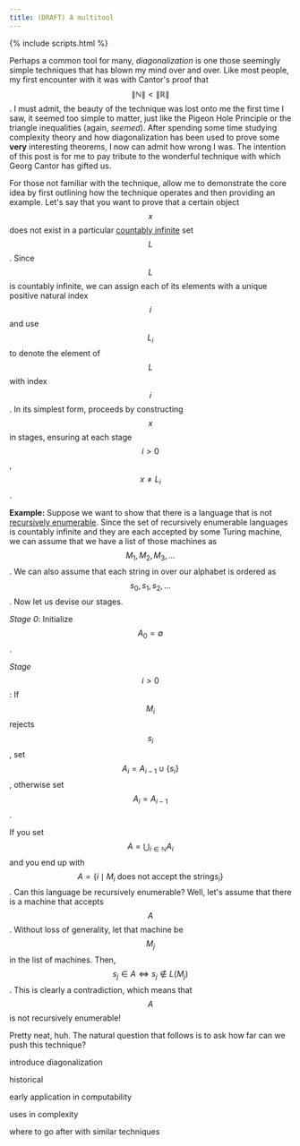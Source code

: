 ```yaml
---
title: (DRAFT) A multitool
---
```


{% include scripts.html %}

Perhaps a common tool for many, *diagonalization* is one those seemingly simple techniques that has blown my mind
over and over. Like most people, my first encounter with it was with Cantor's proof that $$\|\mathbb{N}\| < \|\mathbb{R}\|$$.
I must admit, the beauty of the technique was lost onto me the first time I saw, it seemed too simple to matter, just like
the Pigeon Hole Principle or the triangle inequalities (again, *seemed*). After spending some time studying complexity 
theory and how diagonalization has been used to prove some **very** interesting theorems, I now can admit how wrong I was.
The intention of this post is for me to pay tribute to the wonderful technique with which Georg Cantor has gifted us.

For those not familiar with the technique, allow me to demonstrate the core idea by first outlining how the technique operates and then providing an example.
Let's say that you want to prove that a certain object $$x$$ does not exist in a particular [countably infinite](https://en.wikipedia.org/wiki/Countable_set) 
set $$L$$. Since $$L$$ is countably infinite, we can assign each of its elements with a unique positive natural index $$i$$
and use $$L_i$$ to denote the element of $$L$$ with index $$i$$.
In its simplest form, proceeds by constructing $$x$$ in stages, ensuring at each stage $$i>0$$, $$x \neq L_i$$.

**Example:** Suppose we want to show that there is a language that is not 
[recursively enumerable](https://en.wikipedia.org/wiki/Recursively_enumerable_language).
Since the set of recursively enumerable languages is countably infinite and they are each accepted by some 
Turing machine, we can assume that we have a list of those machines as $$M_1, M_2, M_3, \ldots$$.
We can also assume that each string in over our alphabet is ordered as $$s_0, s_1, s_2, \ldots$$.
Now let us devise our stages.

*Stage 0*: Initialize $$A_0 = \emptyset$$.

*Stage* $$i>0$$: If $$M_i$$ rejects $$s_i$$, set $$A_i = A_{i-1} \cup \{s_i\}$$, otherwise set $$A_i = A_{i-1}$$.

If you set $$A = \bigcup_{i \in \mathbb{N}} A_i$$ and you end up with
 $$A = \{ i \mid M_i \text{ does not accept the string} s_i\}$$.
Can this language be recursively enumerable? Well, let's assume that there is a machine that accepts $$A$$. Without loss
of generality, let that machine be $$M_j$$ in the list of machines. Then, $$s_j \in A \iff s_j \not\in L(M_j)$$. This is
clearly a contradiction, which means that $$A$$ is not recursively enumerable!

Pretty neat, huh. The natural question that follows is to ask how far can we push this technique?


introduce diagonalization

historical

early application in computability

uses in complexity

where to go after with similar techniques

